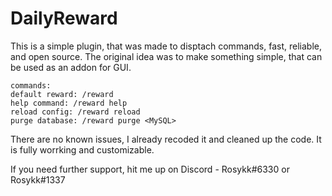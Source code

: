 # DailyReward

This is a simple plugin, that was made to disptach commands, fast, reliable, and open source.
The original idea was to make something simple, that can be used as an addon for GUI.


```
commands: 
default reward: /reward
help command: /reward help
reload config: /reward reload
purge database: /reward purge <MySQL>

```

There are no known issues, I already recoded it and cleaned up the code. It is fully worrking and customizable. 

If you need further support, hit me up on Discord - Rosykk#6330 or Rosykk#1337 
